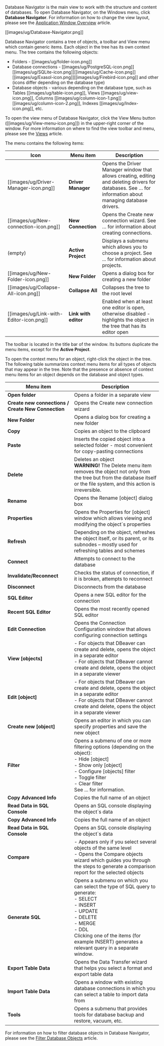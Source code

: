 Database Navigator is the main view to work with the structure and content of databases. To open Database Navigator, on the Windows menu, click **Database Navigator**. For information on how to change the view layout, please see the [Application Window Overview](https://github.com/dbeaver/dbeaver/wiki/Application-Window-Overview) article.

[[images/ug/Database-Navigator.png]]

Database Navigator contains a tree of objects, a toolbar and View menu which contain generic items. Each object in the tree has its own context menu.
The tree contains the following objects:
* Folders - [[images/ug/folder-icon.png]]
* Database connections - [[images/ug/PostgreSQL-icon.png]][[images/ug/SQLite-icon.png]][[images/ug/Cache-icon.png]][[images/ug/Exasol-icon.png]][[images/ug/Firebird-icon.png]] and other (icons differ depending on the database type)
* Database objects - various depending on the database type, such as Tables [[images/ug/table-icon.png]], Views [[images/ug/view-icon.png]], Columns [[images/ug/column-icon-1.png]] [[images/ug/column-icon-2.png]], Indexes [[images/ug/Index-icon.png]], etc.

To open the view menu of Database Navigator, click the View Menu button ([[images/ug/View-menu-icon.png]]) in the upper-right corner of the window. 
For more information on where to find the view toolbar and menu, please see the [Views](https://github.com/dbeaver/dbeaver/wiki/Views) article.

The menu contains the following items:

Icon|Menu item|Description
----|---------|-----------
[[images/ug/Driver-Manager-icon.png]] |**Driver Manager**|Opens the Driver Manager window that allows creating, editing and deleting drivers for databases. See … for information about managing database drivers.
[[images/ug/New-connection-icon.png]] |**New Connection**|Opens the Create new connection wizard. See … for information about creating connections.
(empty) | **Active Project** |Displays a submenu which allows you to choose a project. See ... for information about projects.
[[images/ug/New-Folder-icon.png]] |**New Folder** |Opens a dialog box for creating a new folder
[[images/ug/Collapse-All-icon.png]] | **Collapse All** |Collapses the tree to the root level
[[images/ug/Link-with-Editor-icon.png]] | **Link with editor** | Enabled when at least one editor is open, otherwise disabled - highlights the object in the tree that has its editor open

The toolbar is located in the title bar of the window. Its buttons duplicate the menu items, except for the **Active Project**. 

To open the context menu for an object, right-click the object in the tree. The following table summarizes context menu items for all types of objects that may appear in the tree. Note that the presence or absence of context menu items for an object depends on the database and object types.

Menu item|Description
---------|-----------
**Open folder**|Opens a folder in a separate view
**Create new connections / Create New Connection**|Opens the Create new connection wizard
**New Folder**|Opens a dialog box for creating a new folder
**Copy**|Copies an object to the clipboard 
**Paste**|Inserts the copied object into a selected folder - most convenient for copy-pasting connections
**Delete**|Deletes an object<br/> **WARNING!** The Delete menu item removes the object not only from the tree but from the database itself or the file system, and this action is irreversible. 
**Rename**|Opens the Rename [object] dialog box
**Properties**|Opens the Properties for [object] window which allows viewing and modifying the object`s properties
**Refresh**|Depending on the object, refreshes the object itself, or its parent, or its subnodes – mostly used for refreshing tables and schemes
**Connect**|Attempts to connect to the database
**Invalidate/Reconnect**|Checks the status of connection, if it is broken, attempts to reconnect
**Disconnect**|Disconnects from the database
**SQL Editor**|Opens a new SQL editor for the connection
**Recent SQL Editor**|Opens the most recently opened SQL editor
**Edit Connection**|Opens the Connection Configuration window that allows configuring connection settings
**View [objects]**|-	For objects that DBeaver can create and delete, opens the object in a separate editor<br/>-	For objects that DBeaver cannot create and delete, opens the object in a separate viewer
**Edit [object]**|-	For objects that DBeaver can create and delete, opens the object in a separate editor<br/>-	For objects that DBeaver cannot create and delete, opens the object in a separate viewer
**Create new [object]**|Opens an editor in which you can specify properties and save the new object
**Filter**|Opens a submenu of one or more filtering options (depending on the object):<br/>-	Hide [object]<br/>-	Show only [object]<br/>-	Configure [objects] filter<br/>-	Toggle filter<br/>-	Clear filter<br/> See ... for information.
**Copy Advanced Info**|Copies the full name of an object
**Read Data in SQL Console**|Opens an SQL console displaying the object`s data
**Copy Advanced Info**|Copies the full name of an object
**Read Data in SQL Console**|Opens an SQL console displaying the object`s data
**Compare**|- Appears only if you select several objects of the same level<br/> - Opens the Compare objects wizard which guides you through the steps to generate a comparison report for the selected objects
**Generate SQL**|Opens a submenu on which you can select the type of SQL query to generate:<br/>- SELECT<br/>- INSERT<br/>- UPDATE<br/>- DELETE<br/>- MERGE<br/>- DDL<br/> Clicking one of the items (for example INSERT) generates a relevant query in a separate window.
**Export Table Data**|Opens the Data Transfer wizard that helps you select a format and export table data 
**Import Table Data**|Opens a window with existing database connections in which you can select a table to import data from 
**Tools**|Opens a submenu that provides tools for database backup and restore, vacuum, etc.

For information on how to filter database objects in Database Navigator, please see the [Filter Database Objects](https://github.com/dbeaver/dbeaver/wiki/Filter-Database-Objects) article.
